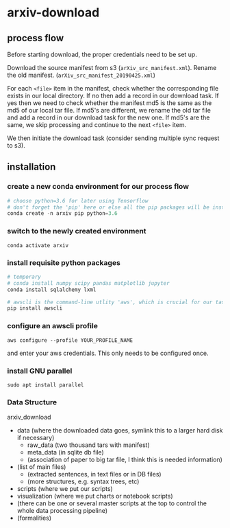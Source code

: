 # arxiv-download

## process flow

Before starting download, the proper credentials need to be set up.

Download the source manifest from s3 (`arXiv_src_manifest.xml`). Rename the old manifest. (`arXiv_src_manifest_20190425.xml`)

For each `<file>` item in the manifest, check whether the corresponding file exists in our local directory. If no then add a record in our download task. If yes then we need to check whether the manifest md5 is the same as the md5 of our local tar file. If md5's are different, we rename the old tar file and add a record in our download task for the new one. If md5's are the same, we skip processing and continue to the next `<file>` item.

We then initiate the download task (consider sending multiple sync request to s3).

## installation

### create a new conda environment for our process flow
```python
# choose python=3.6 for later using Tensorflow
# don't forget the 'pip' here or else all the pip packages will be installed to the base environment
conda create -n arxiv pip python=3.6
```

### switch to the newly created environment
```
conda activate arxiv
```

### install requisite python packages
```python
# temporary
# conda install numpy scipy pandas matplotlib jupyter
conda install sqlalchemy lxml

# awscli is the command-line utlity 'aws', which is crucial for our task
pip install awscli
```

### configure an awscli profile
```
aws configure --profile YOUR_PROFILE_NAME
```
and enter your aws credentials. This only needs to be configured once.

### install GNU parallel
```
sudo apt install parallel
```

### Data Structure
 arxiv_download
  - data (where the downloaded data goes, symlink this to a larger hard disk if necessary)
     - raw_data (two thousand tars with manifest)
     - meta_data (in sqlite db file)
     - (association of paper to big tar file, I think this is needed information)
 - (list of main files)
     - (extracted sentences, in text files or in DB files)
     - (more structures, e.g. syntax trees, etc)
  - scripts (where we put our scripts)
  - visualization (where we put charts or notebook scripts)
  - (there can be one or several master scripts at the top to control
 the whole data processing pipeline)
  - (formalities)
